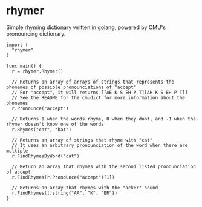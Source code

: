 # rhymer

Simple rhyming dictionary written in golang, powered by CMU's pronouncing dictionary.

    import (
      "rhymer"
    )
    
    func main() {
      r = rhymer.Rhymer()
      
      // Returns an array of arrays of strings that represents the phonemes of possible pronounciations of "accept"
      // For "accept", it will returns [[AE K S EH P T][AH K S EH P T]]
      // See the README for the cmudict for more information about the phonemes
      r.Pronounce("accept")
      
      // Returns 1 when the words rhyme, 0 when they dont, and -1 when the rhymer doesn't know one of the words
      r.Rhymes("cat", "bat") 
      
      // Returns an array of strings that rhyme with "cat"
      // It uses an arbitrary pronounciation of the word when there are multiple
      r.FindRhymesByWord("cat")
      
      // Return an array that rhymes with the second listed pronounciation of accept
      r.FindRhymes(r.Pronounce("accept")[1])
      
      // Returns an array that rhymes with the "acker" sound
      r.FindRhymes([]string{"AA", "K", "ER"})
    }
